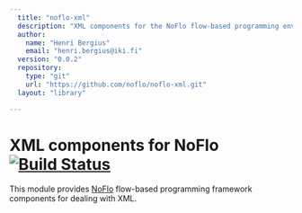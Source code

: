```yaml
---
  title: "noflo-xml"
  description: "XML components for the NoFlo flow-based programming environment"
  author: 
    name: "Henri Bergius"
    email: "henri.bergius@iki.fi"
  version: "0.0.2"
  repository: 
    type: "git"
    url: "https://github.com/noflo/noflo-xml.git"
  layout: "library"

---
```

XML components for NoFlo [![Build Status](https://secure.travis-ci.org/noflo/noflo-xml.png?branch=master)](https://travis-ci.org/noflo/noflo-xml)
========================

This module provides [NoFlo](http://noflojs.org/) flow-based programming framework components for dealing with XML.
